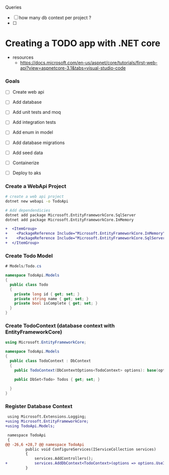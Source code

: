 Queries

- [ ] how many db context per project ?
- [ ] 

# Creating  a TODO app with .NET core



- resources
  - https://docs.microsoft.com/en-us/aspnet/core/tutorials/first-web-api?view=aspnetcore-3.1&tabs=visual-studio-code



### Goals

- [ ] Create web api
- [ ] Add database
- [ ] Add unit tests and moq
- [ ] Add integration tests
- [ ] Add enum in model
- [ ] Add database migrations
- [ ] Add seed data
- [ ] Containerize
- [ ] Deploy to aks



### Create a WebApi Project

```bash
# create a web api project
dotnet new webapi -o TodoApi

# Add dependendicies 
dotnet add package Microsoft.EntityFrameworkCore.SqlServer
dotnet add package Microsoft.EntityFrameworkCore.InMemory
```

```diff
+  <ItemGroup>
+    <PackageReference Include="Microsoft.EntityFrameworkCore.InMemory" Version="3.1.5" />
+    <PackageReference Include="Microsoft.EntityFrameworkCore.SqlServer" Version="3.1.5" />
+  </ItemGroup>
```



### Create Todo Model

```c#
# Models/Todo.cs

namespace TodoApi.Models
{
  public class Todo
  {
    private long id { get; set; }
    private string name { get; set; }
    private bool isComplete { get; set; }
  }
}
```



### Create TodoContext (database context with EntityFrameworkCore)

```c#
using Microsoft.EntityFrameworkCore;

namespace TodoApi.Models
{
  public class TodoContext : DbContext
  {
    public TodoContext(DbContextOptions<TodoContext> options): base(options) { }
    
    public DbSet<Todo> Todos { get; set; }

  }
}
```



### Register Database Context

```diff
 using Microsoft.Extensions.Logging;
+using Microsoft.EntityFrameworkCore;
+using TodoApi.Models;

 namespace TodoApi
 {
@@ -26,6 +28,7 @@ namespace TodoApi
         public void ConfigureServices(IServiceCollection services)
         {
             services.AddControllers();
+            services.AddDbContext<TodoContext>(options => options.UseInMemoryDatabase("TodoDatabase"))
         }
```

